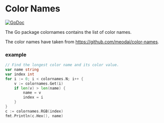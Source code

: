 Color Names
======================================================================

[![GoDoc](https://pkg.go.dev/badge/github.com/takumakei/go-colornames)](https://godoc.org/github.com/takumakei/go-colornames)

The Go package colornames contains the list of color names.

The color names have taken from https://github.com/meodai/color-names.

### example

```go
// Find the longest color name and its color value.
var name string
var index int
for i := 0; i < colornames.N; i++ {
    v := colornames.Get(i)
    if len(v) > len(name) {
        name = v
        index = i
    }
}
c := colornames.RGB(index)
fmt.Println(c.Hex(), name)
```
